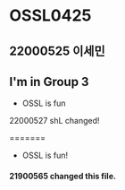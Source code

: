 # OSSL0425
22000525 이세민
--------------
I'm in Group 3    
-----
* OSSL is fun

22000527 shL changed!

=======
* OSSL is fun!

#### 21900565 changed this file.
